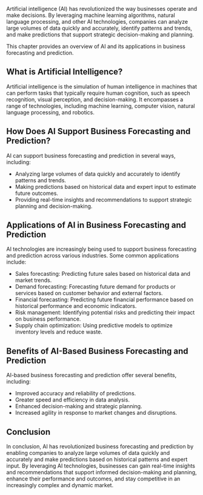 
Artificial intelligence (AI) has revolutionized the way businesses operate and make decisions. By leveraging machine learning algorithms, natural language processing, and other AI technologies, companies can analyze large volumes of data quickly and accurately, identify patterns and trends, and make predictions that support strategic decision-making and planning.

This chapter provides an overview of AI and its applications in business forecasting and prediction.

What is Artificial Intelligence?
--------------------------------

Artificial intelligence is the simulation of human intelligence in machines that can perform tasks that typically require human cognition, such as speech recognition, visual perception, and decision-making. It encompasses a range of technologies, including machine learning, computer vision, natural language processing, and robotics.

How Does AI Support Business Forecasting and Prediction?
--------------------------------------------------------

AI can support business forecasting and prediction in several ways, including:

* Analyzing large volumes of data quickly and accurately to identify patterns and trends.
* Making predictions based on historical data and expert input to estimate future outcomes.
* Providing real-time insights and recommendations to support strategic planning and decision-making.

Applications of AI in Business Forecasting and Prediction
---------------------------------------------------------

AI technologies are increasingly being used to support business forecasting and prediction across various industries. Some common applications include:

* Sales forecasting: Predicting future sales based on historical data and market trends.
* Demand forecasting: Forecasting future demand for products or services based on customer behavior and external factors.
* Financial forecasting: Predicting future financial performance based on historical performance and economic indicators.
* Risk management: Identifying potential risks and predicting their impact on business performance.
* Supply chain optimization: Using predictive models to optimize inventory levels and reduce waste.

Benefits of AI-Based Business Forecasting and Prediction
--------------------------------------------------------

AI-based business forecasting and prediction offer several benefits, including:

* Improved accuracy and reliability of predictions.
* Greater speed and efficiency in data analysis.
* Enhanced decision-making and strategic planning.
* Increased agility in response to market changes and disruptions.

Conclusion
----------

In conclusion, AI has revolutionized business forecasting and prediction by enabling companies to analyze large volumes of data quickly and accurately and make predictions based on historical patterns and expert input. By leveraging AI technologies, businesses can gain real-time insights and recommendations that support informed decision-making and planning, enhance their performance and outcomes, and stay competitive in an increasingly complex and dynamic market.
